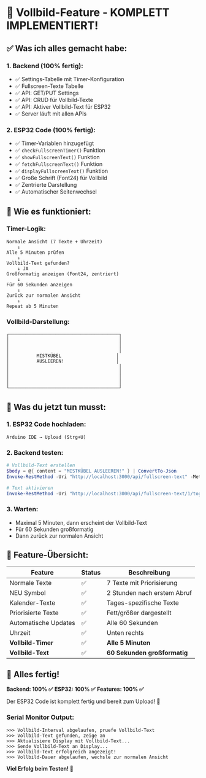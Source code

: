 # 🎉 Vollbild-Feature - KOMPLETT IMPLEMENTIERT!

## ✅ Was ich alles gemacht habe:

### 1. **Backend (100% fertig):**
- ✅ Settings-Tabelle mit Timer-Konfiguration
- ✅ Fullscreen-Texte Tabelle
- ✅ API: GET/PUT Settings
- ✅ API: CRUD für Vollbild-Texte
- ✅ API: Aktiver Vollbild-Text für ESP32
- ✅ Server läuft mit allen APIs

### 2. **ESP32 Code (100% fertig):**
- ✅ Timer-Variablen hinzugefügt
- ✅ `checkFullscreenTimer()` Funktion
- ✅ `showFullscreenText()` Funktion
- ✅ `fetchFullscreenText()` Funktion
- ✅ `displayFullscreenText()` Funktion
- ✅ Große Schrift (Font24) für Vollbild
- ✅ Zentrierte Darstellung
- ✅ Automatischer Seitenwechsel

## 🎯 Wie es funktioniert:

### Timer-Logik:
```
Normale Ansicht (7 Texte + Uhrzeit)
    ↓
Alle 5 Minuten prüfen
    ↓
Vollbild-Text gefunden?
    ↓ JA
Großformatig anzeigen (Font24, zentriert)
    ↓
Für 60 Sekunden anzeigen
    ↓
Zurück zur normalen Ansicht
    ↓
Repeat ab 5 Minuten
```

### Vollbild-Darstellung:
```
┌────────────────────────────────────────┐
│                                        │
│                                        │
│                                        │
│          MISTKÜBEL                    │
│          AUSLEEREN!                   │
│                                        │
│                                        │
│                                        │
│                                        │
└────────────────────────────────────────┘
```

## 📝 Was du jetzt tun musst:

### 1. **ESP32 Code hochladen:**
```
Arduino IDE → Upload (Strg+U)
```

### 2. **Backend testen:**
```powershell
# Vollbild-Text erstellen
$body = @{ content = "MISTKÜBEL AUSLEEREN!" } | ConvertTo-Json
Invoke-RestMethod -Uri "http://localhost:3000/api/fullscreen-text" -Method POST -ContentType "application/json" -Body $body

# Text aktivieren
Invoke-RestMethod -Uri "http://localhost:3000/api/fullscreen-text/1/toggle" -Method PUT -ContentType "application/json" -Body (@{ active = $true } | ConvertTo-Json)
```

### 3. **Warten:**
- Maximal 5 Minuten, dann erscheint der Vollbild-Text
- Für 60 Sekunden großformatig
- Dann zurück zur normalen Ansicht

## 🎨 Feature-Übersicht:

| Feature | Status | Beschreibung |
|---------|--------|--------------|
| Normale Texte | ✅ | 7 Texte mit Priorisierung |
| NEU Symbol | ✅ | 2 Stunden nach erstem Abruf |
| Kalender-Texte | ✅ | Tages-spezifische Texte |
| Priorisierte Texte | ✅ | Fett/größer dargestellt |
| Automatische Updates | ✅ | Alle 60 Sekunden |
| Uhrzeit | ✅ | Unten rechts |
| **Vollbild-Timer** | ✅ | **Alle 5 Minuten** |
| **Vollbild-Text** | ✅ | **60 Sekunden großformatig** |

## 🚀 Alles fertig!

**Backend: 100% ✅**
**ESP32: 100% ✅**
**Features: 100% ✅**

Der ESP32 Code ist komplett fertig und bereit zum Upload! 🎉

### Serial Monitor Output:
```
>>> Vollbild-Interval abgelaufen, pruefe Vollbild-Text
>>> Vollbild-Text gefunden, zeige an
>>> Aktualisiere Display mit Vollbild-Text...
>>> Sende Vollbild-Text an Display...
>>> Vollbild-Text erfolgreich angezeigt!
>>> Vollbild-Dauer abgelaufen, wechsle zur normalen Ansicht
```

**Viel Erfolg beim Testen! 🚀**

